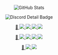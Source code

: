 <!-- GitHub Stats -->
<p align="center">
  <img
    alt="GitHub Stats"
    src="https://github-readme-stats.vercel.app/api?username=TaYaKi71751&show_icons=true&theme=aura"
    href="https://github.com/TaYaKi71751" />
</p>

<!-- Discord Detail Badge -->
<p align="center">
  <img
    alt="Discord Detail Badge"
    src="https://lanyard-profile-readme.vercel.app/api/395213788481323012"
    href="https://discord.com/users/395213788481323012" />
</p>

<!-- Latest Confirmed Cases -->
<p align="center">
 <a href="http://ncov.mohw.go.kr/en">
  🦠
 </a>
 <a href="https://github.com/corcc/corcc">
  <img src="https://corcc.github.io/corcc/badge/case/counter/confirmed.svg">
  <img src="https://corcc.github.io/corcc/badge/case/counter/deaths.svg">
  <img src="https://corcc.github.io/corcc/badge/case/counter/recovered.svg">
  <img src="https://corcc.github.io/corcc/badge/case/counter/dataTime.svg">
	</a>
</p>

<!-- Latest Cases Badge from corcc/corcc-case-weekly -->
<p align="center">
 <a href="https://ncov.kdca.go.kr/bdBoardListR.do">
  🦠
 </a>
 <a href="https://github.com/corcc/corcc-case-weekly">
  <img src="https://corcc.github.io/corcc-case-weekly/badge/start.svg">
  <img src="https://corcc.github.io/corcc-case-weekly/badge/end.svg">
  <img src="https://corcc.github.io/corcc-case-weekly/badge/total.svg">
  <img src="https://corcc.github.io/corcc-case-weekly/badge/weekly.svg">
	</a>
</p>


<!-- Latest Vaccinations -->
<p align="center">
 <a href="https://ncv.kdca.go.kr/eng">
  💉
	</a>
 <a href="https://github.com/corcc/corcc">
  <!-- img src="https://corcc.github.io/corcc/badge/vaccination/counter/today/firstCnt.svg" --><!-- first -->
  <!-- img src="https://corcc.github.io/corcc/badge/vaccination/counter/today/secondCnt.svg" --><!-- second -->
  <!-- img src="https://corcc.github.io/corcc/badge/vaccination/counter/today/thirdCnt.svg" --><!-- third -->
  <!-- img src="https://corcc.github.io/corcc/badge/vaccination/counter/today/fourCnt.svg" --><!-- fourth -->
  <!-- img src="https://corcc.github.io/corcc/badge/vaccination/counter/today/winCnt.svg" --><!-- fifth -->
  <img src="https://github.com/corcc/corcc/blob/main/badge/vaccination/counter/today/vcnCnt.svg"><!-- vcn -->
  <img src="https://corcc.github.io/corcc/badge/vaccination/counter/today/dataTime.svg">
	</a>
</p>


